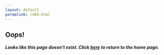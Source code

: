 ```yaml
---
layout: default
permalink: /404.html
---
```


<!-- !PAGE CONTENT! -->
<div id="page-404" class="w3-main" >
  <section id="404" class="w3-container">
    <h2><b>Oops!</b></h2>
    <h5>
      Looks like this page doesn't exist. Click <a href="/">here</a> to return to the home page.
    </h5>
  </section>
</div>